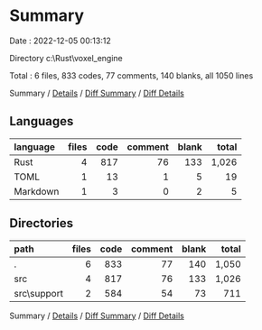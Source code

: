 # Summary

Date : 2022-12-05 00:13:12

Directory c:\\Rust\\voxel_engine

Total : 6 files,  833 codes, 77 comments, 140 blanks, all 1050 lines

Summary / [Details](details.md) / [Diff Summary](diff.md) / [Diff Details](diff-details.md)

## Languages
| language | files | code | comment | blank | total |
| :--- | ---: | ---: | ---: | ---: | ---: |
| Rust | 4 | 817 | 76 | 133 | 1,026 |
| TOML | 1 | 13 | 1 | 5 | 19 |
| Markdown | 1 | 3 | 0 | 2 | 5 |

## Directories
| path | files | code | comment | blank | total |
| :--- | ---: | ---: | ---: | ---: | ---: |
| . | 6 | 833 | 77 | 140 | 1,050 |
| src | 4 | 817 | 76 | 133 | 1,026 |
| src\\support | 2 | 584 | 54 | 73 | 711 |

Summary / [Details](details.md) / [Diff Summary](diff.md) / [Diff Details](diff-details.md)